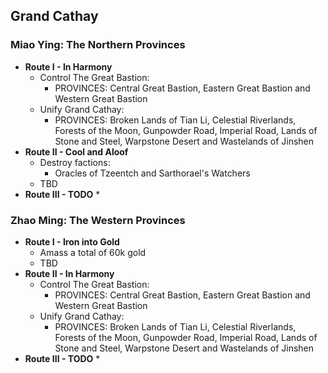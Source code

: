 ## Grand Cathay

### Miao Ying: The Northern Provinces

* **Route I - In Harmony**
    * Control The Great Bastion:
        * PROVINCES: Central Great Bastion, Eastern Great Bastion and Western Great Bastion
    * Unify Grand Cathay:
        * PROVINCES: Broken Lands of Tian Li, Celestial Riverlands, Forests of the Moon, Gunpowder Road, Imperial Road, 
        Lands of Stone and Steel, Warpstone Desert and Wastelands of Jinshen
* **Route II - Cool and Aloof**
    * Destroy factions:
        * Oracles of Tzeentch and Sarthorael's Watchers
    * TBD
* **Route III - TODO**
    *

### Zhao Ming: The Western Provinces

* **Route I - Iron into Gold**
    * Amass a total of 60k gold
    * TBD
* **Route II - In Harmony**
    * Control The Great Bastion:
        * PROVINCES: Central Great Bastion, Eastern Great Bastion and Western Great Bastion
    * Unify Grand Cathay:
        * PROVINCES: Broken Lands of Tian Li, Celestial Riverlands, Forests of the Moon, Gunpowder Road, Imperial Road, 
        Lands of Stone and Steel, Warpstone Desert and Wastelands of Jinshen
* **Route III - TODO**
    *
    